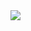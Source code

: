 <img src="https://github.com/f0rkr/f0rkr/blob/main/death.gif?raw=true" />


<a href="https://github.com/f0rkr" title="Github"><i class="fa fa-github fa-5"></i></a>
<a href="https://www.twitter.com/f0rkr" title="Twitter"><i class="fa fa-twitter fa-5"></i></a>
<a href="https://stackoverflow.com/users/12187121/f0rkr" title="Stackverflow"><i class="fa fa-stack-overflow fa-5" aria-hidden="true"></i></a>

